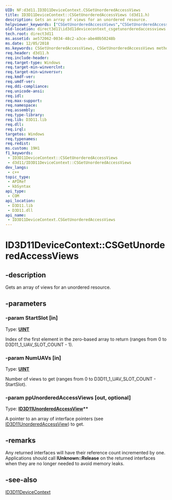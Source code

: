 ```yaml
---
UID: NF:d3d11.ID3D11DeviceContext.CSGetUnorderedAccessViews
title: ID3D11DeviceContext::CSGetUnorderedAccessViews (d3d11.h)
description: Gets an array of views for an unordered resource.
helpviewer_keywords: ["CSGetUnorderedAccessViews","CSGetUnorderedAccessViews method [Direct3D 11]","CSGetUnorderedAccessViews method [Direct3D 11]","ID3D11DeviceContext interface","ID3D11DeviceContext interface [Direct3D 11]","CSGetUnorderedAccessViews method","ID3D11DeviceContext.CSGetUnorderedAccessViews","ID3D11DeviceContext::CSGetUnorderedAccessViews","afdfe129-87c0-6deb-9357-e78983622e7d","d3d11/ID3D11DeviceContext::CSGetUnorderedAccessViews","direct3d11.id3d11devicecontext_csgetunorderedaccessviews"]
old-location: direct3d11\id3d11devicecontext_csgetunorderedaccessviews.htm
tech.root: direct3d11
ms.assetid: ae572062-0034-48c2-a3ce-abe40b50248b
ms.date: 12/05/2018
ms.keywords: CSGetUnorderedAccessViews, CSGetUnorderedAccessViews method [Direct3D 11], CSGetUnorderedAccessViews method [Direct3D 11],ID3D11DeviceContext interface, ID3D11DeviceContext interface [Direct3D 11],CSGetUnorderedAccessViews method, ID3D11DeviceContext.CSGetUnorderedAccessViews, ID3D11DeviceContext::CSGetUnorderedAccessViews, afdfe129-87c0-6deb-9357-e78983622e7d, d3d11/ID3D11DeviceContext::CSGetUnorderedAccessViews, direct3d11.id3d11devicecontext_csgetunorderedaccessviews
req.header: d3d11.h
req.include-header: 
req.target-type: Windows
req.target-min-winverclnt: 
req.target-min-winversvr: 
req.kmdf-ver: 
req.umdf-ver: 
req.ddi-compliance: 
req.unicode-ansi: 
req.idl: 
req.max-support: 
req.namespace: 
req.assembly: 
req.type-library: 
req.lib: D3D11.lib
req.dll: 
req.irql: 
targetos: Windows
req.typenames: 
req.redist: 
ms.custom: 19H1
f1_keywords:
 - ID3D11DeviceContext::CSGetUnorderedAccessViews
 - d3d11/ID3D11DeviceContext::CSGetUnorderedAccessViews
dev_langs:
 - c++
topic_type:
 - APIRef
 - kbSyntax
api_type:
 - COM
api_location:
 - D3D11.lib
 - D3D11.dll
api_name:
 - ID3D11DeviceContext.CSGetUnorderedAccessViews
---
```


# ID3D11DeviceContext::CSGetUnorderedAccessViews


## -description

Gets an array of views for an unordered resource.

## -parameters

### -param StartSlot [in]

Type: <b><a href="/windows/desktop/WinProg/windows-data-types">UINT</a></b>

Index of the first element in the zero-based array to return (ranges from 0 to D3D11_1_UAV_SLOT_COUNT - 1).

### -param NumUAVs [in]

Type: <b><a href="/windows/desktop/WinProg/windows-data-types">UINT</a></b>

Number of views to get (ranges from 0 to D3D11_1_UAV_SLOT_COUNT - StartSlot).

### -param ppUnorderedAccessViews [out, optional]

Type: <b><a href="/windows/desktop/api/d3d11/nn-d3d11-id3d11unorderedaccessview">ID3D11UnorderedAccessView</a>**</b>

A pointer to an array of interface pointers (see <a href="/windows/desktop/api/d3d11/nn-d3d11-id3d11unorderedaccessview">ID3D11UnorderedAccessView</a>) to get.

## -remarks

Any returned interfaces will have their reference count incremented by one. Applications should call <b>IUnknown::Release</b> on the returned interfaces when they are no longer needed to avoid memory leaks.

## -see-also

<a href="/windows/desktop/api/d3d11/nn-d3d11-id3d11devicecontext">ID3D11DeviceContext</a>